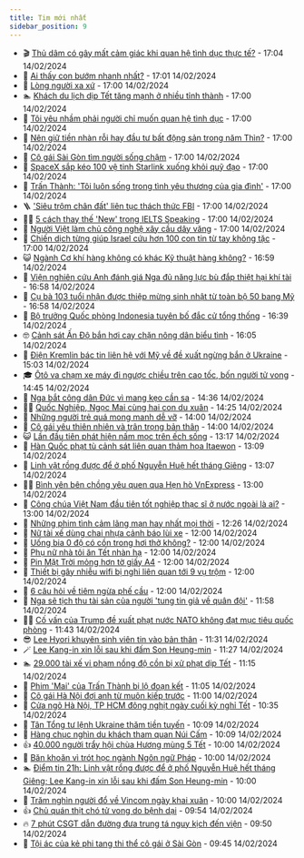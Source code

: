 ```yaml
---
title: Tim mới nhất
sidebar_position: 9
---
```


<!-- vnexpress-tin-moi-nhat:START -->
- 🎬 [Thủ dâm có gây mất cảm giác khi quan hệ tình dục thực tế?](https://vnexpress.net/thu-dam-co-gay-mat-cam-giac-khi-quan-he-tinh-duc-thuc-te-4684106.html) - 17:04 14/02/2024
- 🐎 [Ai thấy con bướm nhanh nhất?](https://vnexpress.net/ai-thay-con-buom-nhanh-nhat-4709451.html) - 17:01 14/02/2024
- 🦍 [Lòng người xa xứ](https://vnexpress.net/long-nguoi-xa-xu-4711534.html) - 17:00 14/02/2024
- 🏊 [Khách du lịch dịp Tết tăng mạnh ở nhiều tỉnh thành](https://vnexpress.net/khach-du-lich-dip-tet-tang-manh-o-nhieu-tinh-thanh-4711498.html) - 17:00 14/02/2024
- 🎊 [Tôi yêu nhầm phải người chỉ muốn quan hệ tình dục](https://vnexpress.net/toi-yeu-nham-phai-nguoi-chi-muon-quan-he-tinh-duc-4711466.html) - 17:00 14/02/2024
- 🎃 [Nên giữ tiền nhàn rỗi hay đầu tư bất động sản trong năm Thìn?](https://vnexpress.net/nen-giu-tien-nhan-roi-hay-dau-tu-bat-dong-san-trong-nam-thin-4711416.html) - 17:00 14/02/2024
- 🧰 [Cô gái Sài Gòn tìm người sống chậm](https://vnexpress.net/co-gai-sai-gon-tim-nguoi-song-cham-4711392.html) - 17:00 14/02/2024
- 🔭 [SpaceX sắp kéo 100 vệ tinh Starlink xuống khỏi quỹ đạo](https://vnexpress.net/spacex-sap-keo-100-ve-tinh-starlink-xuong-khoi-quy-dao-4711368.html) - 17:00 14/02/2024
- 🫶 [Trấn Thành: &#39;Tôi luôn sống trong tình yêu thương của gia đình&#39;](https://vnexpress.net/tran-thanh-toi-luon-song-trong-tinh-yeu-thuong-cua-gia-dinh-4711342.html) - 17:00 14/02/2024
- 🪜 [&#39;Siêu trộm chân đất&#39; liên tục thách thức FBI](https://vnexpress.net/sieu-trom-chan-dat-lien-tuc-thach-thuc-fbi-4710788.html) - 17:00 14/02/2024
- 👨‍🏫 [5 cách thay thế &#39;New&#39; trong IELTS Speaking](https://vnexpress.net/5-cach-thay-the-new-trong-ielts-speaking-4709952.html) - 17:00 14/02/2024
- 🎊 [Người Việt làm chủ công nghệ xây cầu dây văng](https://vnexpress.net/nguoi-viet-lam-chu-cong-nghe-xay-cau-day-vang-4705799.html) - 17:00 14/02/2024
- 🎊 [Chiến dịch từng giúp Israel cứu hơn 100 con tin từ tay không tặc](https://vnexpress.net/chien-dich-tung-giup-israel-cuu-hon-100-con-tin-tu-tay-khong-tac-4703116.html) - 17:00 14/02/2024
- 😺 [Ngành Cơ khí hàng không có khác Kỹ thuật hàng không?](https://vnexpress.net/nganh-co-khi-hang-khong-co-khac-ky-thuat-hang-khong-4711413.html) - 16:59 14/02/2024
- 🐘 [Viện nghiên cứu Anh đánh giá Nga đủ năng lực bù đắp thiệt hại khí tài](https://vnexpress.net/vien-nghien-cuu-anh-danh-gia-nga-du-nang-luc-bu-dap-thiet-hai-khi-tai-4711522.html) - 16:58 14/02/2024
- 🌁 [Cụ bà 103 tuổi nhận được thiệp mừng sinh nhật từ toàn bộ 50 bang Mỹ](https://vnexpress.net/cu-ba-103-tuoi-nhan-duoc-thiep-mung-sinh-nhat-tu-toan-bo-50-bang-my-4711535.html) - 16:58 14/02/2024
- 🐲 [Bộ trưởng Quốc phòng Indonesia tuyên bố đắc cử tổng thống](https://vnexpress.net/bo-truong-quoc-phong-indonesia-tuyen-bo-dac-cu-tong-thong-4711538.html) - 16:39 14/02/2024
- 🤓 [Cảnh sát Ấn Độ bắn hơi cay chặn nông dân biểu tình](https://vnexpress.net/canh-sat-an-do-ban-hoi-cay-chan-nong-dan-bieu-tinh-4711532.html) - 16:05 14/02/2024
- 💪 [Điện Kremlin bác tin liên hệ với Mỹ về đề xuất ngừng bắn ở Ukraine](https://vnexpress.net/dien-kremlin-bac-tin-lien-he-voi-my-ve-de-xuat-ngung-ban-o-ukraine-4711526.html) - 15:03 14/02/2024
- 🎓 [Ôtô va chạm xe máy đi ngược chiều trên cao tốc, bốn người tử vong](https://vnexpress.net/oto-va-cham-xe-may-di-nguoc-chieu-tren-cao-toc-bon-nguoi-tu-vong-4711520.html) - 14:45 14/02/2024
- 🫣 [Nga bắt công dân Đức vì mang kẹo cần sa](https://vnexpress.net/nga-bat-cong-dan-duc-vi-mang-keo-can-sa-4711521.html) - 14:36 14/02/2024
- 🧑‍💻 [Quốc Nghiệp, Ngọc Mai cùng hai con du xuân](https://vnexpress.net/quoc-nghiep-ngoc-mai-cung-hai-con-du-xuan-4711246.html) - 14:25 14/02/2024
- 🐲 [Những người trẻ quá mong manh dễ vỡ](https://vnexpress.net/nhung-nguoi-tre-qua-mong-manh-de-vo-4711468.html) - 14:00 14/02/2024
- 🌝 [Cô gái yêu thiên nhiên và trân trọng bản thân](https://vnexpress.net/co-gai-yeu-thien-nhien-va-tran-trong-ban-than-4711391.html) - 14:00 14/02/2024
- 😺 [Lần đầu tiên phát hiện nấm mọc trên ếch sống](https://vnexpress.net/lan-dau-tien-phat-hien-nam-moc-tren-ech-song-4711369.html) - 13:17 14/02/2024
- 🐎 [Hàn Quốc phạt tù cảnh sát liên quan thảm họa Itaewon](https://vnexpress.net/han-quoc-phat-tu-canh-sat-lien-quan-tham-hoa-itaewon-4711517.html) - 13:09 14/02/2024
- 🎡 [Linh vật rồng được để ở phố Nguyễn Huệ hết tháng Giêng](https://vnexpress.net/linh-vat-rong-duoc-de-o-pho-nguyen-hue-het-thang-gieng-4711519.html) - 13:07 14/02/2024
- 👨‍🏫 [Bình yên bên chồng yêu quen qua Hẹn hò VnExpress](https://vnexpress.net/binh-yen-ben-chong-yeu-quen-qua-hen-ho-vnexpress-4711472.html) - 13:00 14/02/2024
- 🦆 [Công chúa Việt Nam đầu tiên tốt nghiệp thạc sĩ ở nước ngoài là ai?](https://vnexpress.net/cong-chua-viet-nam-dau-tien-tot-nghiep-thac-si-o-nuoc-ngoai-la-ai-4709176.html) - 13:00 14/02/2024
- 🚦 [Những phim tình cảm lãng mạn hay nhất mọi thời](https://vnexpress.net/nhung-phim-tinh-cam-lang-man-hay-nhat-moi-thoi-4711426.html) - 12:26 14/02/2024
- 💫 [Nữ tài xế dùng chai nhựa cảnh báo lùi xe](https://vnexpress.net/nu-tai-xe-dung-chai-nhua-canh-bao-lui-xe-4711478.html) - 12:00 14/02/2024
- 🎉 [Uống bia 0 độ có cồn trong hơi thở không?](https://vnexpress.net/uong-bia-0-do-co-con-trong-hoi-tho-khong-4711448.html) - 12:00 14/02/2024
- 🌋 [Phụ nữ nhà tôi ăn Tết nhàn hạ](https://vnexpress.net/phu-nu-nha-toi-an-tet-nhan-ha-4711439.html) - 12:00 14/02/2024
- 🤖 [Pin Mặt Trời mỏng hơn tờ giấy A4](https://vnexpress.net/pin-mat-troi-mong-hon-to-giay-a4-4711367.html) - 12:00 14/02/2024
- 🦏 [Thiết bị gây nhiễu wifi bị nghi liên quan tới 9 vụ trộm](https://vnexpress.net/thiet-bi-gay-nhieu-wifi-bi-nghi-lien-quan-toi-9-vu-trom-4711345.html) - 12:00 14/02/2024
- 🦩 [6 câu hỏi về tiêm ngừa phế cầu](https://vnexpress.net/6-cau-hoi-ve-tiem-ngua-phe-cau-4711488.html) - 12:00 14/02/2024
- 👺 [Nga sẽ tịch thu tài sản của người &#39;tung tin giả về quân đội&#39;](https://vnexpress.net/nga-se-tich-thu-tai-san-cua-nguoi-tung-tin-gia-ve-quan-doi-4711514.html) - 11:58 14/02/2024
- 🧑‍🏫 [Cố vấn của Trump đề xuất phạt nước NATO không đạt mục tiêu quốc phòng](https://vnexpress.net/co-van-cua-trump-de-xuat-phat-nuoc-nato-khong-dat-muc-tieu-quoc-phong-4711509.html) - 11:43 14/02/2024
- 😎 [Lee Hyori khuyên sinh viên tin vào bản thân](https://vnexpress.net/lee-hyori-khuyen-sinh-vien-tin-vao-ban-than-4711471.html) - 11:31 14/02/2024
- 🪄 [Lee Kang-in xin lỗi sau khi đấm Son Heung-min](https://vnexpress.net/lee-kang-in-xin-loi-sau-khi-dam-son-heung-min-4711505.html) - 11:27 14/02/2024
- 🏊 [29.000 tài xế vi phạm nồng độ cồn bị xử phạt dịp Tết](https://vnexpress.net/29-000-tai-xe-vi-pham-nong-do-con-bi-xu-phat-dip-tet-4711504.html) - 11:15 14/02/2024
- 💃 [Phim &#39;Mai&#39; của Trấn Thành bị lộ đoạn kết](https://vnexpress.net/phim-mai-cua-tran-thanh-bi-lo-doan-ket-4711464.html) - 11:05 14/02/2024
- 🦆 [Cô gái Hà Nội đợi anh từ muôn kiếp trước](https://vnexpress.net/co-gai-ha-noi-doi-anh-tu-muon-kiep-truoc-4711390.html) - 11:00 14/02/2024
- 🎊 [Cửa ngõ Hà Nội, TP HCM đông nghịt ngày cuối kỳ nghỉ Tết](https://vnexpress.net/cua-ngo-ha-noi-tp-hcm-dong-nghit-ngay-cuoi-ky-nghi-tet-4711496.html) - 10:35 14/02/2024
- 👺 [Tân Tổng tư lệnh Ukraine thăm tiền tuyến](https://vnexpress.net/tan-tong-tu-lenh-ukraine-tham-tien-tuyen-4711489.html) - 10:09 14/02/2024
- 🎡 [Hàng chục nghìn du khách tham quan Núi Cấm](https://vnexpress.net/hang-chuc-nghin-du-khach-tham-quan-nui-cam-4711474.html) - 10:09 14/02/2024
- 👍 [40.000 người trẩy hội chùa Hương mùng 5 Tết](https://vnexpress.net/40-000-nguoi-tray-hoi-chua-huong-mung-5-tet-4711475.html) - 10:00 14/02/2024
- 🐎 [Băn khoăn vì trót học ngành Ngôn ngữ Pháp](https://vnexpress.net/ban-khoan-vi-trot-hoc-nganh-ngon-ngu-phap-4709543.html) - 10:00 14/02/2024
- 🏊 [Điểm tin 21h: Linh vật rồng được để ở phố Nguyễn Huệ hết tháng Giêng; Lee Kang-in xin lỗi sau khi đấm Son Heung-min](https://vnexpress.net/diem-tin-21h-linh-vat-rong-duoc-de-o-pho-nguyen-hue-het-thang-gieng-lee-kang-in-xin-loi-sau-khi-dam-son-heung-min-4711501.html) - 10:00 14/02/2024
- 🦩 [Trăm nghìn người đổ về Vincom ngày khai xuân](https://vnexpress.net/tram-nghin-nguoi-do-ve-vincom-ngay-khai-xuan-4711479.html) - 10:00 14/02/2024
- 👍 [Chủ quán thịt chó tử vong do bệnh dại](https://vnexpress.net/chu-quan-thit-cho-tu-vong-do-mac-benh-dai-4711480.html) - 09:54 14/02/2024
- 🔥 [7 phút CSGT dẫn đường đưa trung tá nguy kịch đến viện](https://vnexpress.net/7-phut-csgt-dan-duong-dua-trung-ta-nguy-kich-den-vien-4711482.html) - 09:50 14/02/2024
- 💄 [Tội ác của kẻ phi tang thi thể cô gái ở Sài Gòn](https://vnexpress.net/toi-ac-cua-ke-phi-tang-thi-the-co-gai-o-sai-gon-4711486.html) - 09:45 14/02/2024<!-- vnexpress-tin-moi-nhat:END -->
